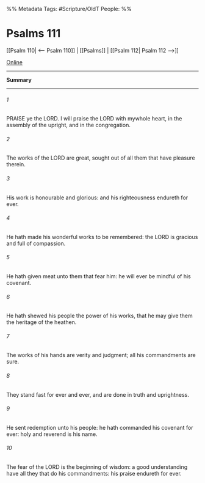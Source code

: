 

%% Metadata
Tags: #Scripture/OldT
People: 
%%
# Psalms 111
[[Psalm 110| <-- Psalm 110]] | [[Psalms]] | [[Psalm 112| Psalm 112 -->]]

[Online](https://churchofjesuschrist.org/study/scriptures/ot/ps/111?lang=eng)

---
__Summary__



---

###### 1
PRAISE ye the LORD.  I will praise the LORD with mywhole heart, in the assembly of the upright, and in the congregation.
###### 2
The works of the LORD are great, sought out of all them that have pleasure therein.
###### 3
His work is honourable and glorious: and his righteousness endureth for ever.
###### 4
He hath made his wonderful works to be remembered: the LORD is gracious and full of compassion.
###### 5
He hath given meat unto them that fear him: he will ever be mindful of his covenant.
###### 6
He hath shewed his people the power of his works, that he may give them the heritage of the heathen.
###### 7
The works of his hands are verity and judgment; all his commandments are sure.
###### 8
They stand fast for ever and ever, and are done in truth and uprightness.
###### 9
He sent redemption unto his people: he hath commanded his covenant for ever: holy and reverend is his name.
###### 10
The fear of the LORD is the beginning of wisdom: a good understanding have all they that do his commandments: his praise endureth for ever.



